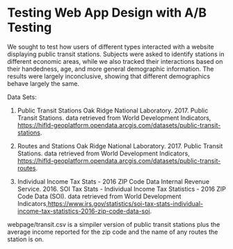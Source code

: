 # Testing Web App Design with A/B Testing

We sought to test how users of different types interacted with a website displaying public transit stations. Subjects 
were asked to identify stations in different economic areas, while we also tracked their interactions based on their 
handedness, age, and more general demographic information. The results were largely inconclusive, showing that different
demographics behave largely the same.

Data Sets:
  1.	Public Transit Stations 
      Oak Ridge National Laboratory. 2017. Public Transit Stations. data retrieved from World Development Indicators, 
      https://hifld-geoplatform.opendata.arcgis.com/datasets/public-transit-stations.
      
   2.	Routes and Stations 
      Oak Ridge National Laboratory. 2017. Public Transit Stations. data retrieved from World Development Indicators, 
      https://hifld-geoplatform.opendata.arcgis.com/datasets/public-transit-routes.
      
  3.	Individual Income Tax Stats - 2016 ZIP Code Data Internal Revenue Service. 2016. 
      SOI Tax Stats - Individual Income Tax Statistics - 2016 ZIP Code Data (SOI). data retrieved from World Development 
      Indicators,https://www.irs.gov/statistics/soi-tax-stats-individual-income-tax-statistics-2016-zip-code-data-soi.
      
webpage/transit.csv is a simpiler version of public transit stations plus the average income reported for the zip code and 
the name of any routes the station is on.


